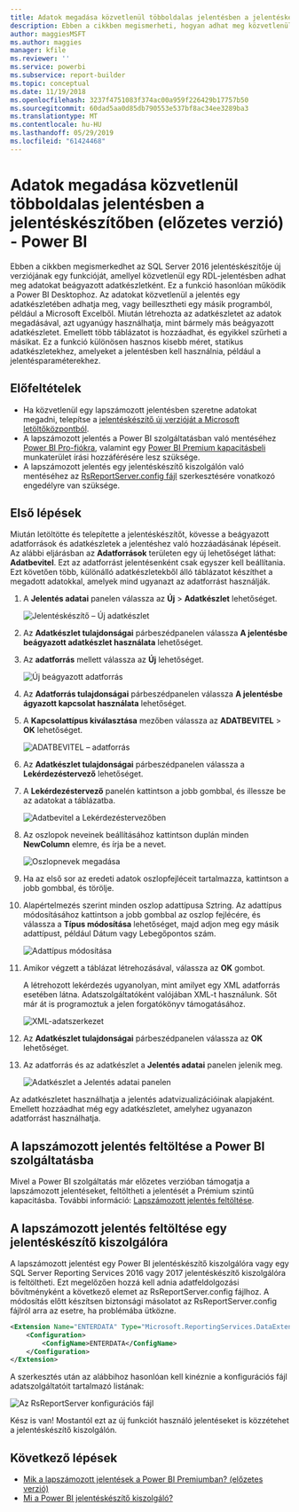 ```yaml
---
title: Adatok megadása közvetlenül többoldalas jelentésben a jelentéskészítőben (előzetes verzió)
description: Ebben a cikkben megismerheti, hogyan adhat meg közvetlenül adatokat egy jelentésben a jelentéskészítővel.
author: maggiesMSFT
ms.author: maggies
manager: kfile
ms.reviewer: ''
ms.service: powerbi
ms.subservice: report-builder
ms.topic: conceptual
ms.date: 11/19/2018
ms.openlocfilehash: 3237f4751083f374ac00a959f226429b17757b50
ms.sourcegitcommit: 60dad5aa0d85db790553e537bf8ac34ee3289ba3
ms.translationtype: MT
ms.contentlocale: hu-HU
ms.lasthandoff: 05/29/2019
ms.locfileid: "61424468"
---
```

# <a name="enter-data-directly-in-a-paginated-report-in-report-builder-preview---power-bi"></a>Adatok megadása közvetlenül többoldalas jelentésben a jelentéskészítőben (előzetes verzió) - Power BI

Ebben a cikkben megismerkedhet az SQL Server 2016 jelentéskészítője új verziójának egy funkcióját, amellyel közvetlenül egy RDL-jelentésben adhat meg adatokat beágyazott adatkészletként.  Ez a funkció hasonlóan működik a Power BI Desktophoz. Az adatokat közvetlenül a jelentés egy adatkészletében adhatja meg, vagy beillesztheti egy másik programból, például a Microsoft Excelből. Miután létrehozta az adatkészletet az adatok megadásával, azt ugyanúgy használhatja, mint bármely más beágyazott adatkészletet. Emellett több táblázatot is hozzáadhat, és egyikkel szűrheti a másikat. Ez a funkció különösen hasznos kisebb méret, statikus adatkészletekhez, amelyeket a jelentésben kell használnia, például a jelentésparaméterekhez.
 
## <a name="prerequisites"></a>Előfeltételek

- Ha közvetlenül egy lapszámozott jelentésben szeretne adatokat megadni, telepítse a [jelentéskészítő új verzióját a Microsoft letöltőközpontból](https://www.microsoft.com/download/details.aspx?id=53613). 
- A lapszámozott jelentés a Power BI szolgáltatásban való mentéséhez [Power BI Pro-fiókra](service-self-service-signup-for-power-bi.md), valamint egy [Power BI Premium kapacitásbeli](service-premium-what-is.md) munkaterület írási hozzáférésére lesz szüksége.
- A lapszámozott jelentés egy jelentéskészítő kiszolgálón való mentéséhez az [RsReportServer.config fájl](#upload-the-paginated-report-to-a-report-server) szerkesztésére vonatkozó engedélyre van szüksége.

## <a name="get-started"></a>Első lépések

Miután letöltötte és telepítette a jelentéskészítőt, kövesse a beágyazott adatforrások és adatkészletek a jelentéshez való hozzáadásának lépéseit. Az alábbi eljárásban az **Adatforrások** területen egy új lehetőséget láthat: **Adatbevitel**.  Ezt az adatforrást jelentésenként csak egyszer kell beállítania. Ezt követően több, különálló adatkészletekből álló táblázatot készíthet a megadott adatokkal, amelyek mind ugyanazt az adatforrást használják.

1. A **Jelentés adatai** panelen válassza az **Új** > **Adatkészlet** lehetőséget.

    ![Jelentéskészítő – Új adatkészlet](media/paginated-reports-enter-data/paginated-new-dataset.png)

1. Az **Adatkészlet tulajdonságai** párbeszédpanelen válassza **A jelentésbe beágyazott adatkészlet használata** lehetőséget.

1. Az **adatforrás** mellett válassza az **Új** lehetőséget.

    ![Új beágyazott adatforrás](media/paginated-reports-enter-data/paginated-new-data-source.png)

1. Az **Adatforrás tulajdonságai** párbeszédpanelen válassza **A jelentésbe ágyazott kapcsolat használata** lehetőséget.
2. A **Kapcsolattípus kiválasztása** mezőben válassza az **ADATBEVITEL** > **OK** lehetőséget.

    ![ADATBEVITEL – adatforrás](media/paginated-reports-enter-data/paginated-data-source-properties-enter-data.png)

1. Az **Adatkészlet tulajdonságai** párbeszédpanelen válassza a **Lekérdezéstervező** lehetőséget.
2. A **Lekérdezéstervező** panelén kattintson a jobb gombbal, és illessze be az adatokat a táblázatba.

    ![Adatbevitel a Lekérdezéstervezőben](media/paginated-reports-enter-data/paginated-enter-data.png)

1. Az oszlopok neveinek beállításához kattintson duplán minden **NewColumn** elemre, és írja be a nevet.

    ![Oszlopnevek megadása](media/paginated-reports-enter-data/paginated-column-name.png)

1. Ha az első sor az eredeti adatok oszlopfejléceit tartalmazza, kattintson a jobb gombbal, és törölje.
    
9. Alapértelmezés szerint minden oszlop adattípusa Sztring. Az adattípus módosításához kattintson a jobb gombbal az oszlop fejlécére, és válassza a **Típus módosítása** lehetőséget, majd adjon meg egy másik adattípust, például Dátum vagy Lebegőpontos szám.

    ![Adattípus módosítása](media/paginated-reports-enter-data/paginated-data-type.png)

1. Amikor végzett a táblázat létrehozásával, válassza az **OK** gombot.  

    A létrehozott lekérdezés ugyanolyan, mint amilyet egy XML adatforrás esetében látna. Adatszolgáltatóként valójában XML-t használunk.  Sőt már át is programoztuk a jelen forgatókönyv támogatásához.

    ![XML-adatszerkezet](media/paginated-reports-enter-data/paginated-xml-data.png)

12. Az **Adatkészlet tulajdonságai** párbeszédpanelen válassza az **OK** lehetőséget.

13. Az adatforrás és az adatkészlet a **Jelentés adatai** panelen jelenik meg.

    ![Adatkészlet a Jelentés adatai panelen](media/paginated-reports-enter-data/paginated-report-data-pane.png)

Az adatkészletet használhatja a jelentés adatvizualizációinak alapjaként. Emellett hozzáadhat még egy adatkészletet, amelyhez ugyanazon adatforrást használhatja.

## <a name="upload-the-paginated-report-to-the-power-bi-service"></a>A lapszámozott jelentés feltöltése a Power BI szolgáltatásba

Mivel a Power BI szolgáltatás már előzetes verzióban támogatja a lapszámozott jelentéseket, feltöltheti a jelentését a Prémium szintű kapacitásba. További információ: [Lapszámozott jelentés feltöltése](paginated-reports-save-to-power-bi-service.md#upload-a-paginated-report).

## <a name="upload-the-paginated-report-to-a-report-server"></a>A lapszámozott jelentés feltöltése egy jelentéskészítő kiszolgálóra

A lapszámozott jelentést egy Power BI jelentéskészítő kiszolgálóra vagy egy SQL Server Reporting Services 2016 vagy 2017 jelentéskészítő kiszolgálóra is feltöltheti. Ezt megelőzően hozzá kell adnia adatfeldolgozási bővítményként a következő elemet az RsReportServer.config fájlhoz. A módosítás előtt készítsen biztonsági másolatot az RsReportServer.config fájlról arra az esetre, ha problémába ütközne.

```xml
<Extension Name="ENTERDATA" Type="Microsoft.ReportingServices.DataExtensions.XmlDPConnection,Microsoft.ReportingServices.DataExtensions">
    <Configuration>
        <ConfigName>ENTERDATA</ConfigName>
    </Configuration>
</Extension>
```

A szerkesztés után az alábbihoz hasonlóan kell kinéznie a konfigurációs fájl adatszolgáltatóit tartalmazó listának:

![Az RsReportServer konfigurációs fájl](media/paginated-reports-enter-data/paginated-rsreportserver-config-file.png)

Kész is van! Mostantól ezt az új funkciót használó jelentéseket is közzétehet a jelentéskészítő kiszolgálón.

## <a name="next-steps"></a>Következő lépések

- [Mik a lapszámozott jelentések a Power BI Premiumban? (előzetes verzió)](paginated-reports-report-builder-power-bi.md)
- [Mi a Power BI jelentéskészítő kiszolgáló?](report-server/get-started.md)
